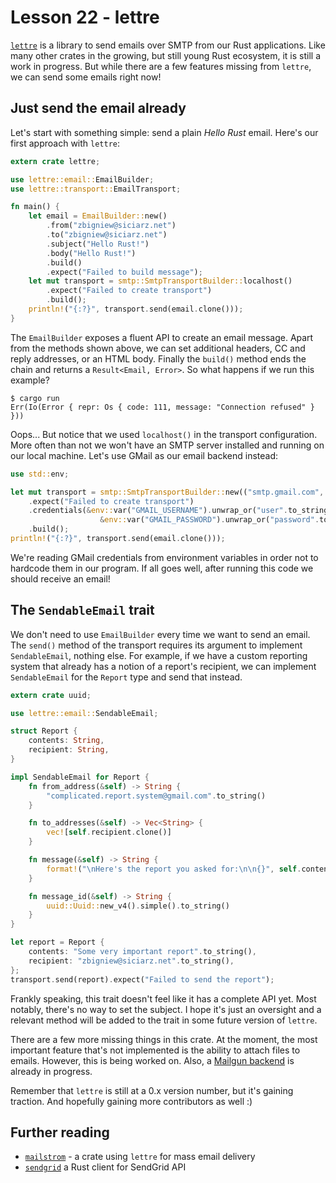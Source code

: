 # Lesson 22 - lettre

[`lettre`](https://crates.io/crates/lettre) is a library to send emails over
SMTP from our Rust applications. Like many other crates in the growing,
but still young Rust ecosystem, it is still a work in progress. But while
there are a few features missing from `lettre`, we can send some emails
right now!

Just send the email already
---------------------------

Let's start with something simple: send a plain *Hello Rust* email. Here's
our first approach with `lettre`:

```rust
extern crate lettre;

use lettre::email::EmailBuilder;
use lettre::transport::EmailTransport;

fn main() {
    let email = EmailBuilder::new()
        .from("zbigniew@siciarz.net")
        .to("zbigniew@siciarz.net")
        .subject("Hello Rust!")
        .body("Hello Rust!")
        .build()
        .expect("Failed to build message");
    let mut transport = smtp::SmtpTransportBuilder::localhost()
        .expect("Failed to create transport")
        .build();
    println!("{:?}", transport.send(email.clone()));
}
```

The `EmailBuilder` exposes a fluent API to create an email message. Apart
from the methods shown above, we can set additional headers, CC and reply
addresses, or an HTML body. Finally the `build()` method ends the chain
and returns a `Result<Email, Error>`. So what happens if we run this example?

```text
$ cargo run
Err(Io(Error { repr: Os { code: 111, message: "Connection refused" } }))
```

Oops... But notice that we used `localhost()` in the transport configuration.
More often than not we won't have an SMTP server installed and running on
our local machine. Let's use GMail as our email backend instead:

```rust
use std::env;

let mut transport = smtp::SmtpTransportBuilder::new(("smtp.gmail.com", smtp::SUBMISSION_PORT))
    .expect("Failed to create transport")
    .credentials(&env::var("GMAIL_USERNAME").unwrap_or("user".to_string())[..],
                    &env::var("GMAIL_PASSWORD").unwrap_or("password".to_string())[..])
    .build();
println!("{:?}", transport.send(email.clone()));
```

We're reading GMail credentials from environment variables in order not to
hardcode them in our program. If all goes well, after running this code
we should receive an email!

The `SendableEmail` trait
-------------------------

We don't need to use `EmailBuilder` every time we want to send an email.
The `send()` method of the transport requires its argument to implement
`SendableEmail`, nothing else. For example, if we have a custom reporting
system that already has a notion of a report's recipient, we can implement
`SendableEmail` for the `Report` type and send that instead.

```rust
extern crate uuid;

use lettre::email::SendableEmail;

struct Report {
    contents: String,
    recipient: String,
}

impl SendableEmail for Report {
    fn from_address(&self) -> String {
        "complicated.report.system@gmail.com".to_string()
    }

    fn to_addresses(&self) -> Vec<String> {
        vec![self.recipient.clone()]
    }

    fn message(&self) -> String {
        format!("\nHere's the report you asked for:\n\n{}", self.contents)
    }

    fn message_id(&self) -> String {
        uuid::Uuid::new_v4().simple().to_string()
    }
}

let report = Report {
    contents: "Some very important report".to_string(),
    recipient: "zbigniew@siciarz.net".to_string(),
};
transport.send(report).expect("Failed to send the report");
```

Frankly speaking, this trait doesn't feel like it has a complete API yet.
Most notably, there's no way to set the subject. I hope it's just an oversight
and a relevant method will be added to the trait in some future version of
`lettre`.

There are a few more missing things in this crate.
At the moment, the most important feature that's not implemented is the
ability to attach files to emails. However, this is being worked on. Also,
a [Mailgun backend](https://github.com/lettre/lettre/issues/108) is already
in progress.

Remember that `lettre` is still at a 0.x version number, but it's gaining
traction. And hopefully gaining more contributors as well :)

Further reading
---------------

 - [`mailstrom`](https://crates.io/crates/mailstrom) - a crate using `lettre`
   for mass email delivery
 - [`sendgrid`](https://crates.io/crates/sendgrid) a Rust client for SendGrid API
